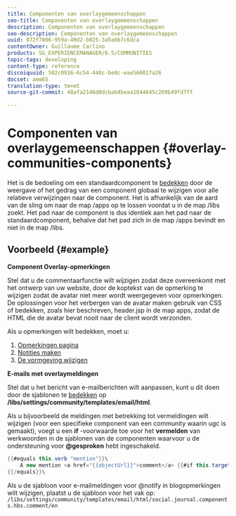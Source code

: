 ```yaml
---
title: Componenten van overlaygemeenschappen
seo-title: Componenten van overlaygemeenschappen
description: Componenten van overlaygemeenschappen
seo-description: Componenten van overlaygemeenschappen
uuid: 872f7006-959a-49d2-b025-3a5abb7c6dca
contentOwner: Guillaume Carlino
products: SG_EXPERIENCEMANAGER/6.5/COMMUNITIES
topic-tags: developing
content-type: reference
discoiquuid: 502c0916-6c54-440c-be8c-eae56001fa26
docset: aem65
translation-type: tm+mt
source-git-commit: 48afa2146d0dcbab4beaa1044645c269b49fd7ff

---
```



# Componenten van overlaygemeenschappen {#overlay-communities-components}

Het is de bedoeling om een standaardcomponent te [bedekken](/help/communities/client-customize.md#overlays) door de weergave of het gedrag van een component globaal te wijzigen voor alle relatieve verwijzingen naar de component. Het is afhankelijk van de aard van de sling om naar de map /apps op te lossen voordat u in de map /libs zoekt. Het pad naar de component is dus identiek aan het pad naar de standaardcomponent, behalve dat het pad zich in de map /apps bevindt en niet in de map /libs.

## Voorbeeld {#example}

**Component Overlay-opmerkingen**

Stel dat u de commentaarfunctie wilt wijzigen zodat deze overeenkomt met het ontwerp van uw website, door de koptekst van de opmerking te wijzigen zodat de avatar niet meer wordt weergegeven voor opmerkingen. De oplossingen voor het verbergen van de avatar maken gebruik van CSS of bedekken, zoals hier beschreven, header.jsp in de map apps, zodat de HTML die de avatar bevat nooit naar de client wordt verzonden.

Als u opmerkingen wilt bedekken, moet u:

1. [Opmerkingen pagina](/help/communities/overlay-create-comments-page.md)
1. [Notities maken](/help/communities/overlay-create-nodes.md)
1. [De vormgeving wijzigen](/help/communities/overlay-alter-appearance.md)

**E-mails met overlaymeldingen**

Stel dat u het bericht van e-mailberichten wilt aanpassen, kunt u dit doen door de sjablonen te [bedekken](/help/communities/client-customize.md#overlays) op **/libs/settings/community/templates/email/html**.

Als u bijvoorbeeld de meldingen met betrekking tot vermeldingen wilt wijzigen (voor een specifieke component van een community waarin ugc is gemaakt), voegt u een **if** -voorwaarde toe voor het **vermelden** van werkwoorden in de sjablonen van de componenten waarvoor u de ondersteuning voor **@gesproken** hebt ingeschakeld.

```java
{{#equals this.verb "mention"}}\
    A new mention <a href="{{objectUrl}}">comment</a> {{#if this.target.properties.[jcr:title]}}to the article "{{{target.displayName}}}" {{/if}}was added by {{{user.name}}} on {{dateUtil this.published format="EEE, d MMM yyyy HH:mm:ss z"}}.\n \
{{/equals}}\
```

Als u de sjabloon voor e-mailmeldingen voor @notify in blogopmerkingen wilt wijzigen, plaatst u de sjabloon voor het vak op: `/libs/settings/community/templates/email/html/social.journal.components.hbs.comment/en`
